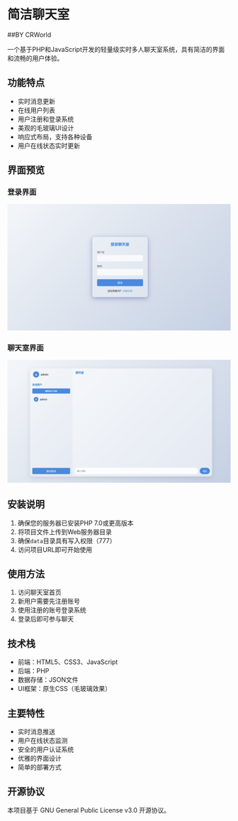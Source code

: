 # 简洁聊天室

##BY CRWorld

一个基于PHP和JavaScript开发的轻量级实时多人聊天室系统，具有简洁的界面和流畅的用户体验。

## 功能特点

- 实时消息更新
- 在线用户列表
- 用户注册和登录系统
- 美观的毛玻璃UI设计
- 响应式布局，支持各种设备
- 用户在线状态实时更新

## 界面预览

### 登录界面
![登录界面](Screenshot/v1login.png)

### 聊天室界面
![聊天室界面](Screenshot/v1index.png)

## 安装说明

1. 确保您的服务器已安装PHP 7.0或更高版本
2. 将项目文件上传到Web服务器目录
3. 确保`data`目录具有写入权限（777）
4. 访问项目URL即可开始使用

## 使用方法

1. 访问聊天室首页
2. 新用户需要先注册账号
3. 使用注册的账号登录系统
4. 登录后即可参与聊天

## 技术栈

- 前端：HTML5、CSS3、JavaScript
- 后端：PHP
- 数据存储：JSON文件
- UI框架：原生CSS（毛玻璃效果）

## 主要特性

- 实时消息推送
- 用户在线状态监测
- 安全的用户认证系统
- 优雅的界面设计
- 简单的部署方式

## 开源协议

本项目基于 GNU General Public License v3.0 开源协议。
